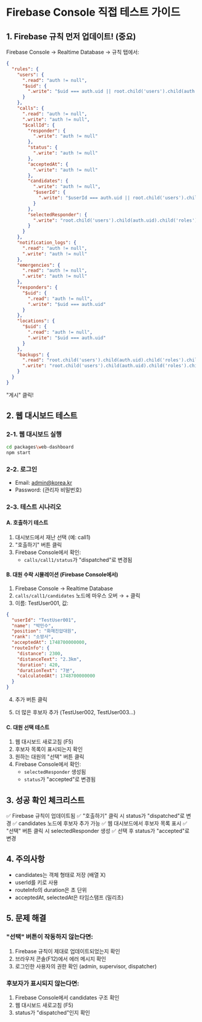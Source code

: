 # Firebase Console 직접 테스트 가이드

## 1. Firebase 규칙 먼저 업데이트! (중요)

Firebase Console → Realtime Database → 규칙 탭에서:

```json
{
  "rules": {
    "users": {
      ".read": "auth != null",
      "$uid": {
        ".write": "$uid === auth.uid || root.child('users').child(auth.uid).child('roles').child('0').val() === 'admin'"
      }
    },
    "calls": {
      ".read": "auth != null",
      ".write": "auth != null",
      "$callId": {
        "responder": {
          ".write": "auth != null"
        },
        "status": {
          ".write": "auth != null"
        },
        "acceptedAt": {
          ".write": "auth != null"
        },
        "candidates": {
          ".write": "auth != null",
          "$userId": {
            ".write": "$userId === auth.uid || root.child('users').child(auth.uid).child('roles').child('0').val() === 'admin' || root.child('users').child(auth.uid).child('roles').child('0').val() === 'supervisor'"
          }
        },
        "selectedResponder": {
          ".write": "root.child('users').child(auth.uid).child('roles').child('0').val() === 'admin' || root.child('users').child(auth.uid).child('roles').child('0').val() === 'supervisor' || root.child('users').child(auth.uid).child('roles').child('0').val() === 'dispatcher'"
        }
      }
    },
    "notification_logs": {
      ".read": "auth != null",
      ".write": "auth != null"
    },
    "emergencies": {
      ".read": "auth != null",
      ".write": "auth != null"
    },
    "responders": {
      "$uid": {
        ".read": "auth != null",
        ".write": "$uid === auth.uid"
      }
    },
    "locations": {
      "$uid": {
        ".read": "auth != null",
        ".write": "$uid === auth.uid"
      }
    },
    "backups": {
      ".read": "root.child('users').child(auth.uid).child('roles').child('0').val() === 'admin'",
      ".write": "root.child('users').child(auth.uid).child('roles').child('0').val() === 'admin'"
    }
  }
}
```

"게시" 클릭!

## 2. 웹 대시보드 테스트

### 2-1. 웹 대시보드 실행
```bash
cd packages\web-dashboard
npm start
```

### 2-2. 로그인
- Email: admin@korea.kr
- Password: (관리자 비밀번호)

### 2-3. 테스트 시나리오

#### A. 호출하기 테스트
1. 대시보드에서 재난 선택 (예: call1)
2. "호출하기" 버튼 클릭
3. Firebase Console에서 확인:
   - `calls/call1/status`가 "dispatched"로 변경됨

#### B. 대원 수락 시뮬레이션 (Firebase Console에서)
1. Firebase Console → Realtime Database
2. `calls/call1/candidates` 노드에 마우스 오버 → + 클릭
3. 이름: TestUser001, 값:
```json
{
  "userId": "TestUser001",
  "name": "박민수",
  "position": "화재진압대원",
  "rank": "소방사",
  "acceptedAt": 1748700000000,
  "routeInfo": {
    "distance": 2300,
    "distanceText": "2.3km",
    "duration": 420,
    "durationText": "7분",
    "calculatedAt": 1748700000000
  }
}
```
4. 추가 버튼 클릭

5. 더 많은 후보자 추가 (TestUser002, TestUser003...)

#### C. 대원 선택 테스트
1. 웹 대시보드 새로고침 (F5)
2. 후보자 목록이 표시되는지 확인
3. 원하는 대원의 "선택" 버튼 클릭
4. Firebase Console에서 확인:
   - `selectedResponder` 생성됨
   - `status`가 "accepted"로 변경됨

## 3. 성공 확인 체크리스트

✅ Firebase 규칙이 업데이트됨
✅ "호출하기" 클릭 시 status가 "dispatched"로 변경
✅ candidates 노드에 후보자 추가 가능
✅ 웹 대시보드에서 후보자 목록 표시
✅ "선택" 버튼 클릭 시 selectedResponder 생성
✅ 선택 후 status가 "accepted"로 변경

## 4. 주의사항

- candidates는 객체 형태로 저장 (배열 X)
- userId를 키로 사용
- routeInfo의 duration은 초 단위
- acceptedAt, selectedAt은 타임스탬프 (밀리초)

## 5. 문제 해결

### "선택" 버튼이 작동하지 않는다면:
1. Firebase 규칙이 제대로 업데이트되었는지 확인
2. 브라우저 콘솔(F12)에서 에러 메시지 확인
3. 로그인한 사용자의 권한 확인 (admin, supervisor, dispatcher)

### 후보자가 표시되지 않는다면:
1. Firebase Console에서 candidates 구조 확인
2. 웹 대시보드 새로고침 (F5)
3. status가 "dispatched"인지 확인
